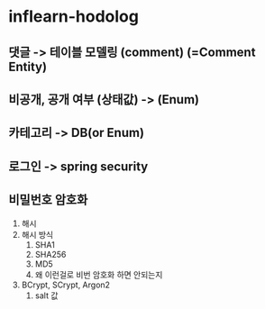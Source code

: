 # inflearn-hodolog

## 댓글 -> 테이블 모델링 (comment) (=Comment Entity)

## 비공개, 공개 여부 (상태값) -> (Enum)

## 카테고리 -> DB(or Enum)

## 로그인 -> spring security

## 비밀번호 암호화

1. 해시
2. 해시 방식
   1. SHA1
   2. SHA256
   3. MD5
   4. 왜 이런걸로 비번 암호화 하면 안되는지
3. BCrypt, SCrypt, Argon2
   1. salt 값
